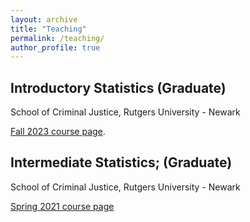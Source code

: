 ```yaml
---
layout: archive
title: "Teaching"
permalink: /teaching/
author_profile: true
---
```


## Introductory Statistics (Graduate)
School of Criminal Justice, Rutgers University - Newark 

[Fall 2023 course page](https://f-edwards.github.io/intro_stats/). 

## Intermediate Statistics; (Graduate)
School of Criminal Justice, Rutgers University - Newark

[Spring 2021 course page](https://f-edwards.github.io/intermediate_stats/)